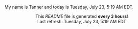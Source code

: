 My name is Tanner and today is Tuesday, July 23, 5:19 AM EDT.

<p align="center">This <i>README</i> file is generated <b>every 3 hours</b>!</br>Last refresh: Tuesday, July 23, 5:19 AM EDT<br /></p>
